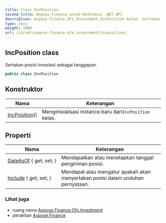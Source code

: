 ```yaml
---
title: Class IncPosition
second_title: Aspose.Finance untuk Referensi .NET API
description: Aspose.Finance.Ofx.Investment.IncPosition kelas. Sertakan posisi investasi sebagai tanggapan.
type: docs
weight: 2860
url: /id/net/aspose.finance.ofx.investment/incposition/
---
```

## IncPosition class

Sertakan posisi investasi sebagai tanggapan.

```csharp
public class IncPosition
```

## Konstruktor

| Nama | Keterangan |
| --- | --- |
| [IncPosition](incposition/)() | Menginisialisasi instance baru dari`IncPosition` kelas. |

## Properti

| Nama | Keterangan |
| --- | --- |
| [DateAsOf](../../aspose.finance.ofx.investment/incposition/dateasof/) { get; set; } | Mendapatkan atau menetapkan tanggal pengiriman posisi. |
| [Include](../../aspose.finance.ofx.investment/incposition/include/) { get; set; } | Mendapat atau mengatur apakah akan menyertakan posisi dalam unduhan pernyataan. |

### Lihat juga

* ruang nama [Aspose.Finance.Ofx.Investment](../../aspose.finance.ofx.investment/)
* perakitan [Aspose.Finance](../../)


